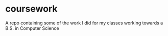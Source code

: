# coursework
A repo containing some of the work I did for my classes working towards a B.S. in Computer Science
